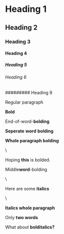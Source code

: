 # Heading 1

## Heading 2

### Heading 3

#### Heading 4

##### Heading 5

###### Heading 6

######### Heading 9

Regular paragraph  

**Bold**  

End-of-word-**bolding**  

**Seperate** **word** **bolding**  

**Whole paragraph bolding**  

\

Hoping **this** is bolded.  

Middle**word**-bolding  

\

Here are some __italics__  

\

__Italics whole paragraph__  

Only __two words__  

What about **__bolditalics?__**  
